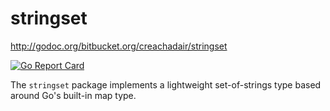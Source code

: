 # stringset

http://godoc.org/bitbucket.org/creachadair/stringset

[![Go Report Card](https://goreportcard.com/badge/bitbucket.org/creachadair/stringset)](https://goreportcard.com/report/bitbucket.org/creachadair/stringset)

The `stringset` package implements a lightweight set-of-strings type based around Go's built-in map type.
